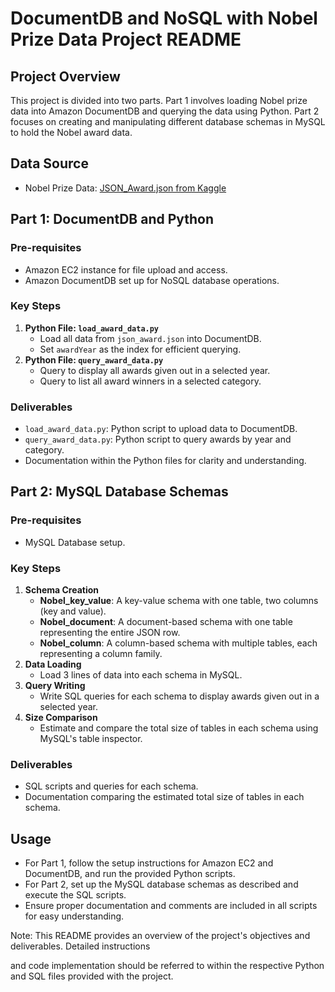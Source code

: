 # DocumentDB and NoSQL with Nobel Prize Data Project README

## Project Overview
This project is divided into two parts. Part 1 involves loading Nobel prize data into Amazon DocumentDB and querying the data using Python. Part 2 focuses on creating and manipulating different database schemas in MySQL to hold the Nobel award data.

## Data Source
- Nobel Prize Data: [JSON_Award.json from Kaggle](https://www.kaggle.com/datasets/imdevskp/nobel-prize)

## Part 1: DocumentDB and Python
### Pre-requisites
- Amazon EC2 instance for file upload and access.
- Amazon DocumentDB set up for NoSQL database operations.

### Key Steps
1. **Python File: `load_award_data.py`**
   - Load all data from `json_award.json` into DocumentDB.
   - Set `awardYear` as the index for efficient querying.
2. **Python File: `query_award_data.py`**
   - Query to display all awards given out in a selected year.
   - Query to list all award winners in a selected category.

### Deliverables
- `load_award_data.py`: Python script to upload data to DocumentDB.
- `query_award_data.py`: Python script to query awards by year and category.
- Documentation within the Python files for clarity and understanding.

## Part 2: MySQL Database Schemas
### Pre-requisites
- MySQL Database setup.

### Key Steps
1. **Schema Creation**
   - **Nobel_key_value**: A key-value schema with one table, two columns (key and value).
   - **Nobel_document**: A document-based schema with one table representing the entire JSON row.
   - **Nobel_column**: A column-based schema with multiple tables, each representing a column family.
2. **Data Loading**
   - Load 3 lines of data into each schema in MySQL.
3. **Query Writing**
   - Write SQL queries for each schema to display awards given out in a selected year.
4. **Size Comparison**
   - Estimate and compare the total size of tables in each schema using MySQL's table inspector.

### Deliverables
- SQL scripts and queries for each schema.
- Documentation comparing the estimated total size of tables in each schema.

## Usage
- For Part 1, follow the setup instructions for Amazon EC2 and DocumentDB, and run the provided Python scripts.
- For Part 2, set up the MySQL database schemas as described and execute the SQL scripts.
- Ensure proper documentation and comments are included in all scripts for easy understanding.

Note: This README provides an overview of the project's objectives and deliverables. Detailed instructions

and code implementation should be referred to within the respective Python and SQL files provided with the project.
